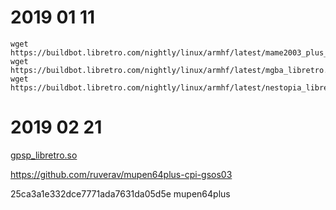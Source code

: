 # 2019 01 11

```
wget https://buildbot.libretro.com/nightly/linux/armhf/latest/mame2003_plus_libretro.so.zip
wget https://buildbot.libretro.com/nightly/linux/armhf/latest/mgba_libretro.so.zip
wget https://buildbot.libretro.com/nightly/linux/armhf/latest/nestopia_libretro.so.zip
```

# 2019 02 21
[gpsp\_libretro.so](https://forum.clockworkpi.com/t/working-gpsp-file-link/2286/18)





https://github.com/ruverav/mupen64plus-cpi-gsos03

25ca3a1e332dce7771ada7631da05d5e  mupen64plus

